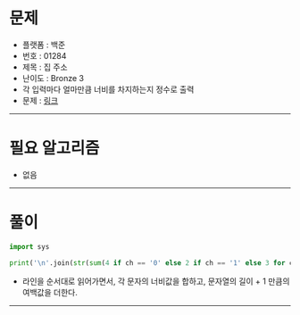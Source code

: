 # 문제
- 플랫폼 : 백준
- 번호 : 01284
- 제목 : 집 주소
- 난이도 : Bronze 3
- 각 입력마다 얼마만큼 너비를 차지하는지 정수로 출력
- 문제 : <a href="https://www.acmicpc.net/problem/1284" target="_blank">링크</a>

---

# 필요 알고리즘
- 없음

---

# 풀이
```python
import sys

print('\n'.join(str(sum(4 if ch == '0' else 2 if ch == '1' else 3 for ch in line) + len(line) + 1) for line in sys.stdin.read().splitlines()[:-1]))
```
- 라인을 순서대로 읽어가면서, 각 문자의 너비값을 합하고, 문자열의 길이 + 1 만큼의 여백값을 더한다.

---
